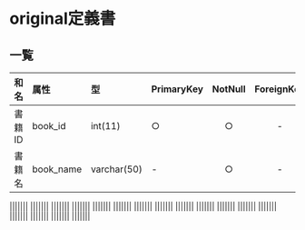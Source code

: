 # original定義書
## 一覧

|和名|属性|型|PrimaryKey|NotNull|ForeignKey|
|:---|:---|:---|:---|:---:|:----:|
|書籍ID|book_id|int(11)|○|○|-|
|書籍名|book_name|varchar(50)|-|○|-|

|||||||
|||||||
|||||||
|||||||
|||||||
|||||||
|||||||
|||||||
|||||||
|||||||
|||||||
|||||||
|||||||
|||||||
|||||||
|||||||
|||||||
